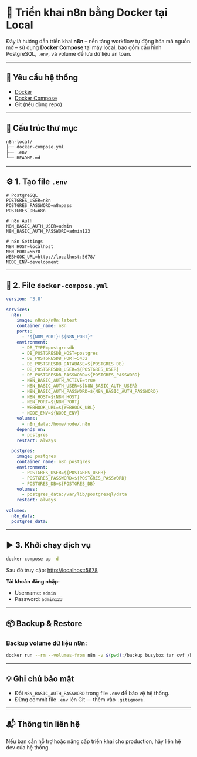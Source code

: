 # 🚀 Triển khai n8n bằng Docker tại Local

Đây là hướng dẫn triển khai **n8n** – nền tảng workflow tự động hóa mã nguồn mở – sử dụng **Docker Compose** tại máy local, bao gồm cấu hình PostgreSQL, `.env`, và volume để lưu dữ liệu an toàn.

---

## 🧱 Yêu cầu hệ thống

- [Docker](https://www.docker.com/)
- [Docker Compose](https://docs.docker.com/compose/install/)
- Git (nếu dùng repo)

---

## 📁 Cấu trúc thư mục

```bash
n8n-local/
├── docker-compose.yml
├── .env
└── README.md
```

---

## ⚙️ 1. Tạo file `.env`

```env
# PostgreSQL
POSTGRES_USER=n8n
POSTGRES_PASSWORD=n8npass
POSTGRES_DB=n8n

# n8n Auth
N8N_BASIC_AUTH_USER=admin
N8N_BASIC_AUTH_PASSWORD=admin123

# n8n Settings
N8N_HOST=localhost
N8N_PORT=5678
WEBHOOK_URL=http://localhost:5678/
NODE_ENV=development
```

---

## 🐳 2. File `docker-compose.yml`

```yaml
version: '3.8'

services:
  n8n:
    image: n8nio/n8n:latest
    container_name: n8n
    ports:
      - "${N8N_PORT}:${N8N_PORT}"
    environment:
      - DB_TYPE=postgresdb
      - DB_POSTGRESDB_HOST=postgres
      - DB_POSTGRESDB_PORT=5432
      - DB_POSTGRESDB_DATABASE=${POSTGRES_DB}
      - DB_POSTGRESDB_USER=${POSTGRES_USER}
      - DB_POSTGRESDB_PASSWORD=${POSTGRES_PASSWORD}
      - N8N_BASIC_AUTH_ACTIVE=true
      - N8N_BASIC_AUTH_USER=${N8N_BASIC_AUTH_USER}
      - N8N_BASIC_AUTH_PASSWORD=${N8N_BASIC_AUTH_PASSWORD}
      - N8N_HOST=${N8N_HOST}
      - N8N_PORT=${N8N_PORT}
      - WEBHOOK_URL=${WEBHOOK_URL}
      - NODE_ENV=${NODE_ENV}
    volumes:
      - n8n_data:/home/node/.n8n
    depends_on:
      - postgres
    restart: always

  postgres:
    image: postgres
    container_name: n8n_postgres
    environment:
      - POSTGRES_USER=${POSTGRES_USER}
      - POSTGRES_PASSWORD=${POSTGRES_PASSWORD}
      - POSTGRES_DB=${POSTGRES_DB}
    volumes:
      - postgres_data:/var/lib/postgresql/data
    restart: always

volumes:
  n8n_data:
  postgres_data:
```

---

## ▶️ 3. Khởi chạy dịch vụ

```bash
docker-compose up -d
```

Sau đó truy cập: [http://localhost:5678](http://localhost:5678)

**Tài khoản đăng nhập:**
- Username: `admin`
- Password: `admin123`

---

## 📦 Backup & Restore

### Backup volume dữ liệu n8n:
```bash
docker run --rm --volumes-from n8n -v $(pwd):/backup busybox tar cvf /backup/n8n_data.tar /home/node/.n8n
```

---

## 💡 Ghi chú bảo mật

- Đổi `N8N_BASIC_AUTH_PASSWORD` trong file `.env` để bảo vệ hệ thống.
- Đừng commit file `.env` lên Git — thêm vào `.gitignore`.

---

## 📬 Thông tin liên hệ

Nếu bạn cần hỗ trợ hoặc nâng cấp triển khai cho production, hãy liên hệ dev của hệ thống.
